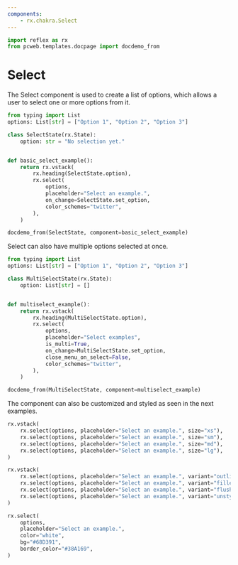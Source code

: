 ```yaml
---
components:
    - rx.chakra.Select
---
```


```python exec
import reflex as rx
from pcweb.templates.docpage import docdemo_from
```

# Select

The Select component is used to create a list of options, which allows a user to select one or more options from it.

```python exec
from typing import List
options: List[str] = ["Option 1", "Option 2", "Option 3"]

class SelectState(rx.State):
    option: str = "No selection yet."


def basic_select_example():
    return rx.vstack(
        rx.heading(SelectState.option),
        rx.select(
            options,
            placeholder="Select an example.",
            on_change=SelectState.set_option,
            color_schemes="twitter",
        ),
    )
```

```python eval
docdemo_from(SelectState, component=basic_select_example)
```

Select can also have multiple options selected at once.

```python exec
from typing import List
options: List[str] = ["Option 1", "Option 2", "Option 3"]

class MultiSelectState(rx.State):
    option: List[str] = []


def multiselect_example():
    return rx.vstack(
        rx.heading(MultiSelectState.option),
        rx.select(
            options, 
            placeholder="Select examples", 
            is_multi=True,
            on_change=MultiSelectState.set_option,
            close_menu_on_select=False,
            color_schemes="twitter",
        ),
    )
```

```python eval
docdemo_from(MultiSelectState, component=multiselect_example)
```

The component can also be customized and styled as seen in the next examples.

```python demo
rx.vstack(
    rx.select(options, placeholder="Select an example.", size="xs"),
    rx.select(options, placeholder="Select an example.", size="sm"),
    rx.select(options, placeholder="Select an example.", size="md"),
    rx.select(options, placeholder="Select an example.", size="lg"),
)
```

```python demo
rx.vstack(
    rx.select(options, placeholder="Select an example.", variant="outline"),
    rx.select(options, placeholder="Select an example.", variant="filled"),
    rx.select(options, placeholder="Select an example.", variant="flushed"),
    rx.select(options, placeholder="Select an example.", variant="unstyled"),
)
```

```python demo
rx.select(
    options,
    placeholder="Select an example.",
    color="white",
    bg="#68D391",
    border_color="#38A169",
)
```
